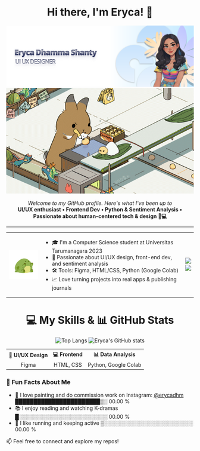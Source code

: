 <h1 align="center">Hi there, I'm Eryca! 👋</h1>

<img src="./assets/Frame 4.svg" alt="banner that says Eryca Dhamma Shanty - UI UX Desiigner and cartoon illustration of Monica">

<div align="center">
  <a href="https://github.com/erycaaaaa">
    <img src="./assets/DYYM Family - Freelance artist in Chengdu, China.gif" alt="Hello World, I'm eryca!" />
  </a>
</div>

<p align="center">
  <em>Welcome to my GitHub profile. Here's what I've been up to</em><br>
  <strong>UI/UX enthusiast • Frontend Dev • Python &amp; Sentiment Analysis • Passionate about human-centered tech &amp; design 🎨💻</strong>
</p>

---

<table align="center">
  <tr>
    <td>
      <img src="./assets/download.gif" alt="My Skills Gif" width="120" />
    </td>
    <td>
      <ul>
        <li>🎓 I'm a Computer Science student at Universitas Tarumanagara 2023</li>
        <li>🎨 Passionate about UI/UX design, front-end dev, and sentiment analysis</li>
        <li>🛠️ Tools: Figma, HTML/CSS, Python (Google Colab)</li>
        <li>📈 Love turning projects into real apps & publishing journals</li>
      </ul>
    </td>
    <td> <a href="https://skillicons.dev">
     <a href="https://skillicons.dev">
      <img src="https://skillicons.dev/icons?i=figma,ai,html,css" /> <br />
      <img src="https://skillicons.dev/icons?i=js,python,dart,flutter" />
    </a>
  </tr>
</table>

<h1 align="center">💻 My Skills & 📊 GitHub Stats</h1>

<p align="center">
  <img width="23%" src="https://github-readme-stats.vercel.app/api/top-langs/?username=erycaaaaa&layout=compact&theme=dark#gh-dark-mode-only" alt="Top Langs" />
  <img width="30%" src="https://github-readme-stats.vercel.app/api?username=erycaaaaa&show_icons=true&theme=default" alt="Eryca's GitHub stats" />
</p>

<table align="center">

  <tr align="center">
    <th>🎨 UI/UX Design</th>
    <th>💻 Frontend</th>
    <th>📊 Data Analysis</th>
  </tr>
  <tr align="center">
    <td>Figma</td>
    <td>HTML, CSS</td>
    <td>Python, Google Colab</td>
  </tr>
</table>

### 💬 Fun Facts About Me

- 🎨 I love painting and do commission work on Instagram: [@erycadhm](https://instagram.com/erycadhm) ███████████████████████▒░   00.00 %
- 📚 I enjoy reading and watching K-dramas █░░░░░░░░░░░░░░░░░░░░░░░░   00.00 %
- 🏃 I like running and keeping active  ▒░░░░░░░░░░░░░░░░░░░░░░░░   00.00 %

📫 Feel free to connect and explore my repos!


